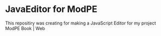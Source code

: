# JavaEditor for ModPE
This repositiry was creating for making a JavaScript Editor for my project ModPE Book | Web
